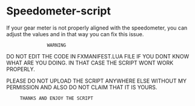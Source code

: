 # Speedometer-script

If your gear meter is not properly aligned with the speedometer, you can adjust the values and in that way you can fix this issue.

                   WARNING

DO NOT EDIT THE CODE IN FXMANIFEST.LUA FILE IF YOU DONT KNOW WHAT ARE YOU DOING. IN THAT CASE THE SCRIPT WONT WORK PROPERLY.

PLEASE DO NOT UPLOAD THE SCRIPT ANYWHERE ELSE WITHOUT MY PERMISSION AND ALSO DO NOT CLAIM THAT IT IS YOURS.

         THANKS AND ENJOY THE SCRIPT
